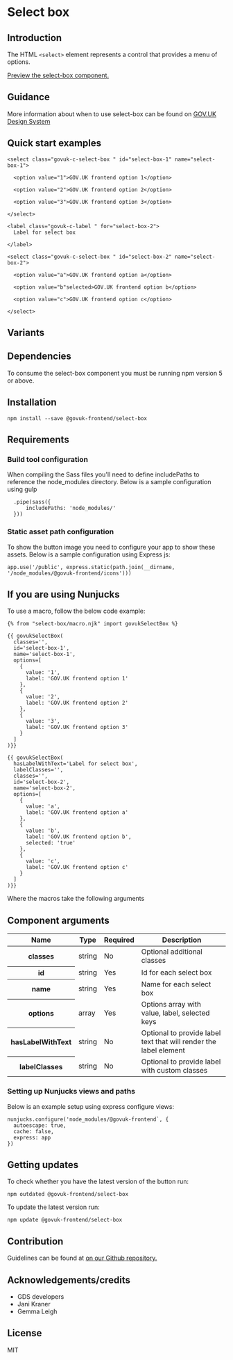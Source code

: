 # Select box

## Introduction

The HTML `<select>` element represents a control that provides a menu of options.

[Preview the select-box component.](http://govuk-frontend-review.herokuapp.com/components/select-box/preview)

## Guidance

More information about when to use select-box can be found on [GOV.UK Design System](http://www.linktodesignsystem.com/select-box "Link to read guidance on the use of select-box on Gov.uk Design system website")

## Quick start examples

    <select class="govuk-c-select-box " id="select-box-1" name="select-box-1">

      <option value="1">GOV.UK frontend option 1</option>

      <option value="2">GOV.UK frontend option 2</option>

      <option value="3">GOV.UK frontend option 3</option>

    </select>

    <label class="govuk-c-label " for="select-box-2">
      Label for select box

    </label>

    <select class="govuk-c-select-box " id="select-box-2" name="select-box-2">

      <option value="a">GOV.UK frontend option a</option>

      <option value="b"selected>GOV.UK frontend option b</option>

      <option value="c">GOV.UK frontend option c</option>

    </select>

## Variants

## Dependencies

To consume the select-box component you must be running npm version 5 or above.

## Installation

    npm install --save @govuk-frontend/select-box

## Requirements

### Build tool configuration

When compiling the Sass files you'll need to define includePaths to reference the node_modules directory. Below is a sample configuration using gulp

      .pipe(sass({
          includePaths: 'node_modules/'
      }))

### Static asset path configuration

To show the button image you need to configure your app to show these assets. Below is a sample configuration using Express js:

    app.use('/public', express.static(path.join(__dirname, '/node_modules/@govuk-frontend/icons')))

## If you are using Nunjucks

To use a macro, follow the below code example:

    {% from "select-box/macro.njk" import govukSelectBox %}

    {{ govukSelectBox(
      classes='',
      id='select-box-1',
      name='select-box-1',
      options=[
        {
          value: '1',
          label: 'GOV.UK frontend option 1'
        },
        {
          value: '2',
          label: 'GOV.UK frontend option 2'
        },
        {
          value: '3',
          label: 'GOV.UK frontend option 3'
        }
      ]
    )}}

    {{ govukSelectBox(
      hasLabelWithText='Label for select box',
      labelClasses='',
      classes='',
      id='select-box-2',
      name='select-box-2',
      options=[
        {
          value: 'a',
          label: 'GOV.UK frontend option a'
        },
        {
          value: 'b',
          label: 'GOV.UK frontend option b',
          selected: 'true'
        },
        {
          value: 'c',
          label: 'GOV.UK frontend option c'
        }
      ]
    )}}

Where the macros take the following arguments

## Component arguments

<div>

<table class="govuk-c-table ">

<thead class="govuk-c-table__head">

<tr class="govuk-c-table__row">

<th class="govuk-c-table__header " scope="col">Name</th>

<th class="govuk-c-table__header " scope="col">Type</th>

<th class="govuk-c-table__header " scope="col">Required</th>

<th class="govuk-c-table__header " scope="col">Description</th>

</tr>

</thead>

<tbody class="govuk-c-table__body">

<tr class="govuk-c-table__row">

<th class="govuk-c-table__header" scope="row">classes</th>

<td class="govuk-c-table__cell ">string</td>

<td class="govuk-c-table__cell ">No</td>

<td class="govuk-c-table__cell ">Optional additional classes</td>

</tr>

<tr class="govuk-c-table__row">

<th class="govuk-c-table__header" scope="row">id</th>

<td class="govuk-c-table__cell ">string</td>

<td class="govuk-c-table__cell ">Yes</td>

<td class="govuk-c-table__cell ">Id for each select box</td>

</tr>

<tr class="govuk-c-table__row">

<th class="govuk-c-table__header" scope="row">name</th>

<td class="govuk-c-table__cell ">string</td>

<td class="govuk-c-table__cell ">Yes</td>

<td class="govuk-c-table__cell ">Name for each select box</td>

</tr>

<tr class="govuk-c-table__row">

<th class="govuk-c-table__header" scope="row">options</th>

<td class="govuk-c-table__cell ">array</td>

<td class="govuk-c-table__cell ">Yes</td>

<td class="govuk-c-table__cell ">Options array with value, label, selected keys</td>

</tr>

<tr class="govuk-c-table__row">

<th class="govuk-c-table__header" scope="row">hasLabelWithText</th>

<td class="govuk-c-table__cell ">string</td>

<td class="govuk-c-table__cell ">No</td>

<td class="govuk-c-table__cell ">Optional to provide label text that will render the label element</td>

</tr>

<tr class="govuk-c-table__row">

<th class="govuk-c-table__header" scope="row">labelClasses</th>

<td class="govuk-c-table__cell ">string</td>

<td class="govuk-c-table__cell ">No</td>

<td class="govuk-c-table__cell ">Optional to provide label with custom classes</td>

</tr>

</tbody>

</table>

</div>

### Setting up Nunjucks views and paths

Below is an example setup using express configure views:

    nunjucks.configure('node_modules/@govuk-frontend`, {
      autoescape: true,
      cache: false,
      express: app
    })

## Getting updates

To check whether you have the latest version of the button run:

    npm outdated @govuk-frontend/select-box

To update the latest version run:

    npm update @govuk-frontend/select-box

## Contribution

Guidelines can be found at [on our Github repository.](https://github.com/alphagov/govuk-frontend/blob/master/CONTRIBUTING.md "link to contributing guidelines on our github repository")

## Acknowledgements/credits

*   GDS developers
*   Jani Kraner
*   Gemma Leigh

## License

MIT